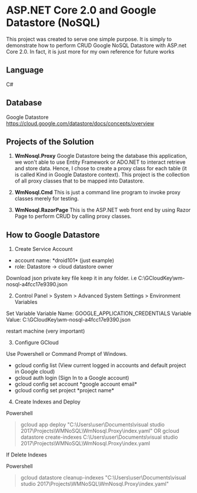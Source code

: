 # ASP.NET Core 2.0 and Google Datastore (NoSQL)
This project was created to serve one simple purpose.
It is simply to demonstrate how to perform CRUD Google NoSQL Datastore with ASP.net Core 2.0.
In fact, it is just more for my own reference for future works

## Language
C#

## Database 
Google Datastore
https://cloud.google.com/datastore/docs/concepts/overview

## Projects of the Solution
1. __WmNosql.Proxy__
Google Datastore being the database this application, we won't able to use Entity Framework or ADO.NET to interact retrieve and store data.
Hence, I chose to create a proxy class for each table (it is called Kind in Google Datastore context).
This project is the collection of all proxy classes that to be mapped into Datastore.

2. __WmNosql.Cmd__
This is just a command line program to invoke proxy classes merely for testing.

3. __WmNosql.RazorPage__
This is the ASP.NET web front end by using Razor Page to perform CRUD by calling proxy classes.

## How to Google Datastore

1. Create Service Account

- account name: \*droid101\* (just example)
- role: Datastore -> cloud datastore owner

Download json private key file keep it in any folder.
i.e C:\GCloudKey\wm-nosql-a4fcc17e9390.json

2. Control Panel > System > Advanced System Settings > Environment Variables

Set Variable
Variable Name: GOOGLE_APPLICATION_CREDENTIALS
Variable Value: C:\GCloudKey\wm-nosql-a4fcc17e9390.json

restart machine (very important)

3. Configure GCloud

Use Powershell or Command Prompt of Windows.
- gcloud config list (View current logged in accounts and default project in Google cloud)
- gcloud auth login (Sign In to a Google account)
- gcloud config set account \*google account email\*
- gcloud config set project \*project name\*

4. Create Indexes and Deploy

Powershell
> gcloud app deploy "C:\Users\user\Documents\visual studio 2017\Projects\WMNoSQL\WmNosql.Proxy\index.yaml"
OR
> gcloud datastore create-indexes C:\Users\user\Documents\visual studio 2017\Projects\WMNoSQL\WmNosql.Proxy\index.yaml

    
If Delete Indexes

Powershell
> gcloud datastore cleanup-indexes "C:\Users\user\Documents\visual studio 2017\Projects\WMNoSQL\WmNosql.Proxy\index.yaml"
